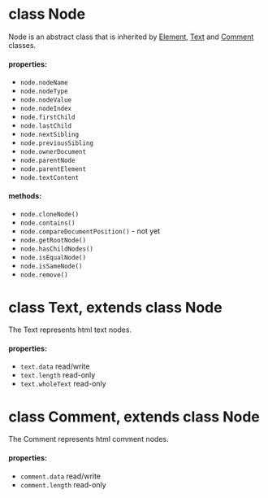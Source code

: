 # class Node 

Node is an abstract class that is inherited by [Element](Element.md), [Text](#class-text-extends-class-node) and [Comment](#class-comment-extends-class-node) classes.

#### properties:

* `node.nodeName`
* `node.nodeType`
* `node.nodeValue`
* `node.nodeIndex`
* `node.firstChild`
* `node.lastChild`
* `node.nextSibling`
* `node.previousSibling`
* `node.ownerDocument`
* `node.parentNode`
* `node.parentElement`
* `node.textContent`

#### methods:

* `node.cloneNode()`
* `node.contains()`
* `node.compareDocumentPosition()` - not yet
* `node.getRootNode()`
* `node.hasChildNodes()`
* `node.isEqualNode()`
* `node.isSameNode()`
* `node.remove()`


# class Text, extends class Node

The Text represents html text nodes.

#### properties:

* `text.data` read/write
* `text.length` read-only
* `text.wholeText` read-only

# class Comment, extends class Node

The Comment represents html comment nodes.

#### properties:

* `comment.data` read/write
* `comment.length` read-only
